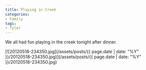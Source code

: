```yaml
---
title: Playing in Creek
categories:
- Family
tags:
- Tyler
---
```


We all had fun playing in the creek tonight after dinner.

[![20120518-234350.jpg](/assets/posts/{{ page.date | date: "%Y" }}/20120518-234350.jpg)](/assets/posts/{{ page.date | date: "%Y" }}/20120518-234350.jpg)
